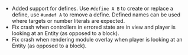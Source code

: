 * Added support for defines. Use `#define A B` to create or replace a define, use `#undef A` to remove a define. Defined names can be used where targets or number literals are expected.
* Fix crash when controllers in errored state are in view and player is looking at an Entity (as opposed to a block).
* Fix crash when rendering module overlay when player is looking at an Entity (as opposed to a block).
